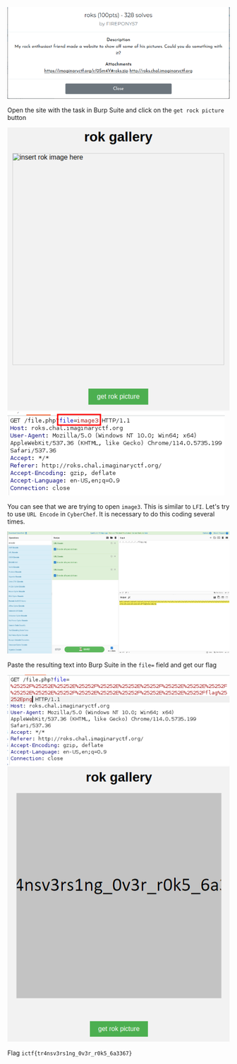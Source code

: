 ![](1.png)

Open the site with the task in Burp Suite and click on the `get rock picture` button

![](2.png)
![](3.png)

You can see that we are trying to open `image3`. This is similar to `LFI`. Let's try to use `URL Encode` in `CyberChef`. It is necessary to do this coding several times.

![](4.png)

Paste the resulting text into Burp Suite in the `file=` field and get our flag

![](5.png)
![](6.png)

Flag `ictf{tr4nsv3rs1ng_0v3r_r0k5_6a3367}`

